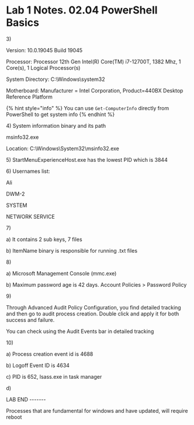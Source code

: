 # Lab 1 Notes. 02.04 PowerShell Basics

3\)

Version: 10.0.19045 Build 19045

Processor: Processor 12th Gen Intel(R) Core(TM) i7-12700T, 1382 Mhz, 1 Core(s), 1 Logical Processor(s)

System Directory: C:\Windows\system32

Motherboard: Manufacturer = Intel Corporation, Product=440BX Desktop Reference Platform

{% hint style="info" %}
You can use `Get-ComputerInfo` directly from PowerShell  to get system info
{% endhint %}

4\) System information binary and its path

msinfo32.exe

Location: C:\Windows\System32\msinfo32.exe

5\) StartMenuExperienceHost.exe has the lowest PID which is 3844

6\) Usernames list:

Ali

DWM-2

SYSTEM

NETWORK SERVICE

7\)

a) It contains 2 sub keys, 7 files

b) ItemName binary is responsible for running .txt files

8\)

a) Microsoft Management Console (mmc.exe)

b) Maximum password age is 42 days. Account Policies > Password Policy

9\)

Through Advanced Audit Policy Configuration, you find detailed tracking and then go to audit process creation. Double click and apply it for both success and failure.

You can check using the Audit Events bar in detailed tracking&#x20;

10\)

a) Process creation event id is 4688

b) Logoff Event ID is 4634

c) PID is 652, lsass.exe in task manager

d)&#x20;

LAB END -------





Processes that are fundamental for windows and have updated, will require reboot
